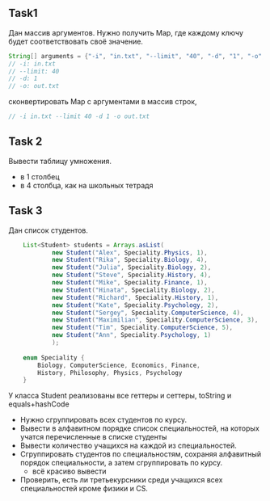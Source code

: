 ## Task1
Дан массив аргументов. Нужно получить Map, где каждому ключу будет соответствовать своё значение.

```java
String[] arguments = {"-i", "in.txt", "--limit", "40", "-d", "1", "-o", "out.txt"};
// -i: in.txt
// --limit: 40
// -d: 1
// -o: out.txt
```

сконвертировать Map с аргументами в массив строк,

```java
// -i in.txt --limit 40 -d 1 -o out.txt
```


## Task 2
Вывести таблицу умножения.
- в 1 столбец
- в 4 столбца, как на школьных тетрадя


## Task 3
Дан список студентов.
```java
    List<Student> students = Arrays.asList(
            new Student("Alex", Speciality.Physics, 1),
            new Student("Rika", Speciality.Biology, 4),
            new Student("Julia", Speciality.Biology, 2),
            new Student("Steve", Speciality.History, 4),
            new Student("Mike", Speciality.Finance, 1),
            new Student("Hinata", Speciality.Biology, 2),
            new Student("Richard", Speciality.History, 1),
            new Student("Kate", Speciality.Psychology, 2),
            new Student("Sergey", Speciality.ComputerScience, 4),
            new Student("Maximilian", Speciality.ComputerScience, 3),
            new Student("Tim", Speciality.ComputerScience, 5),
            new Student("Ann", Speciality.Psychology, 1)
            );
     
    enum Speciality {
        Biology, ComputerScience, Economics, Finance,
        History, Philosophy, Physics, Psychology
    }
```

У класса Student реализованы все геттеры и сеттеры, toString и equals+hashCode

- Нужно сгруппировать всех студентов по курсу.
- Вывести в алфавитном порядке список специальностей, на которых учатся перечисленные в списке студенты
- Вывести количество учащихся на каждой из специальностей.
- Сгруппировать студентов по специальностям, сохраняя алфавитный порядок специальности, а затем сгруппировать по курсу.
    - всё красиво вывести
- Проверить, есть ли третьекурсники среди учащихся всех специальностей кроме физики и CS.
